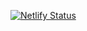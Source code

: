 [![Netlify Status](https://api.netlify.com/api/v1/badges/8611e6e1-3407-43bb-a668-84ac4e06e53c/deploy-status)](https://app.netlify.com/sites/serene-einstein-b01e4e/deploys)
